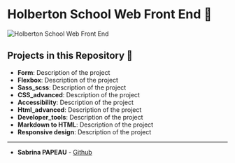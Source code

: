 # Holberton School Web Front End 📌

![Holberton School Web Front End](https://zupimages.net/up/24/16/mteg.png)

## Projects in this Repository 🚀

- **Form**: Description of the project
- **Flexbox**: Description of the project
- **Sass_scss**: Description of the project
- **CSS_advanced**: Description of the project
- **Accessibility**: Description of the project
- **Html_advanced**: Description of the project
- **Developer_tools**: Description of the project
- **Markdown to HTML**: Description of the project
- **Responsive design**: Description of the project

---

* **Sabrina PAPEAU** - [Github](https://github.com/Holbiwan)
